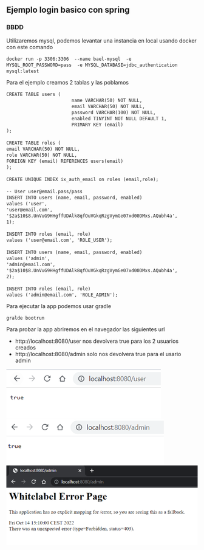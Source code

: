 ## Ejemplo login basico con spring

### BBDD

Utilizaremos mysql, podemos levantar una instancia en local usando docker con este comando

    docker run -p 3306:3306  --name bael-mysql  -e MYSQL_ROOT_PASSWORD=pass  -e MYSQL_DATABASE=jdbc_authentication  mysql:latest
 
Para el ejemplo creamos 2 tablas y las poblamos
    
    CREATE TABLE users (
                            name VARCHAR(50) NOT NULL,
                            email VARCHAR(50) NOT NULL,
                            password VARCHAR(100) NOT NULL,
                            enabled TINYINT NOT NULL DEFAULT 1,
                            PRIMARY KEY (email)
    );

    CREATE TABLE roles (
    email VARCHAR(50) NOT NULL,
    role VARCHAR(50) NOT NULL,
    FOREIGN KEY (email) REFERENCES users(email)
    );
    
    CREATE UNIQUE INDEX ix_auth_email on roles (email,role);
    
    -- User user@email.pass/pass
    INSERT INTO users (name, email, password, enabled)
    values ('user',
    'user@email.com',
    '$2a$10$8.UnVuG9HHgffUDAlk8qfOuVGkqRzgVymGe07xd00DMxs.AQubh4a',
    1);
    
    INSERT INTO roles (email, role)
    values ('user@email.com', 'ROLE_USER');
    
    INSERT INTO users (name, email, password, enabled)
    values ('admin',
    'admin@email.com',
    '$2a$10$8.UnVuG9HHgffUDAlk8qfOuVGkqRzgVymGe07xd00DMxs.AQubh4a',
    2);
    
    INSERT INTO roles (email, role)
    values ('admin@email.com', 'ROLE_ADMIN');

Para ejecutar la app podemos usar gradle
    
    gralde bootrun

Para probar la app abriremos en el navegador las siguientes url

* http://localhost:8080/user nos devolvera true para los 2 usuarios creados
* http://localhost:8080/admin solo nos devolvera true para el usario admin

![img.png](imgs\img.png)
![img_1.png](imgs\img_1.png)
![img_2.png](imgs\img_2.png)


